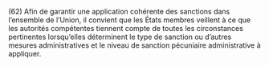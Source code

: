 (62) Afin de garantir une application cohérente des sanctions dans l’ensemble de l’Union, il convient que les États membres veillent à ce que les autorités compétentes tiennent compte de toutes les circonstances pertinentes lorsqu’elles déterminent le type de sanction ou d’autres mesures administratives et le niveau de sanction pécuniaire administrative à appliquer.